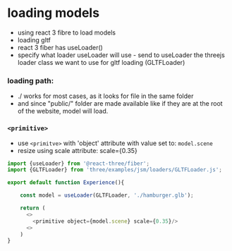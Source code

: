 # loading models

- using react 3 fibre to load models
- loading gltf
- react 3 fiber has useLoader()
- specify what loader useLoader will use - send to useLoader the threejs loader class we want to use for gltf loading (GLTFLoader)

### loading path:

- ./ works for most cases, as it looks for file in the same folder
- and since "public/" folder are made available like if they are at the root of the website, model will load.

### `<primitive>`

- use `<primitve>` with 'object' attribute with value set to: `model.scene`
- resize using scale attribute: scale={0.35}

```js
import {useLoader} from '@react-three/fiber';
import {GLTFLoader} from 'three/examples/jsm/loaders/GLTFLoader.js';

export default function Experience(){

    const model = useLoader(GLTFLoader, './hamburger.glb');

    return (
      <>
        <primitive object={model.scene} scale={0.35}/>
      <>
    )
}
```
